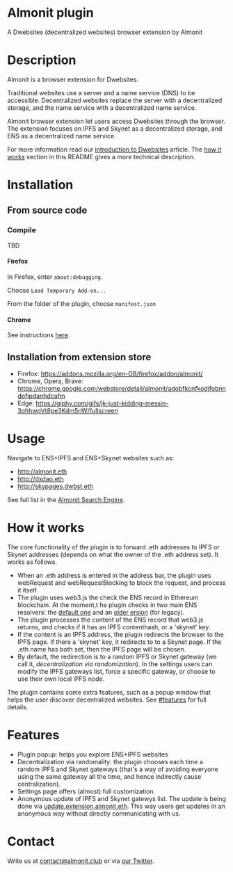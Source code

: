 # Almonit plugin
A Dwebsites (decentralized websites) browser extension by Almonit

# Description
Almonit is a browser extension for Dwebsites.

Traditional websites use a server and a name service (DNS) to be accessible. Decentralized websites replace the server with a decentralized storage, and the name service with a decentralized name service.

Almonit browser extension let users access Dwebsites through the browser. The extension focuses on IPFS and Skynet as a decentralized storage, and ENS as a decentralized name service. 

For more information read our [introduction to Dwebsites](http://blog.almonit.eth/Introduction_to_Dwebsitse.html) article. The [how it works](#how-it-works) section in this README gives a more technical description.

# Installation 
## From source code

### Compile
TBD

#### Firefox
In Firefox, enter `about:debugging`.

Choose `Load Temporary Add-on...`

From the folder of the plugin, choose `manifest.json`

#### Chrome
See instructions [here](https://thoughtbot.com/blog/how-to-make-a-chrome-extension#load-your-extension-into-chrome).

## Installation from extension store

- Firefox: https://addons.mozilla.org/en-GB/firefox/addon/almonit/
- Chrome, Opera, Brave: https://chrome.google.com/webstore/detail/almonit/adobfkcnfkodjfobnndpfipdanhdcafm
- Edge: https://giphy.com/gifs/jk-just-kidding-messin-3ohhwpVt8pe3Kdm5nW/fullscreen

# Usage
Navigate to ENS+IPFS and ENS+Skynet websites such as:
- http://almonit.eth
- http://dxdao.eth
- http://skypages.dwbst.eth

See full list in the [Almonit Search Engine](http://almonit.eth/).


# How it works
The core functionality of the plugin is to forward .eth addresses to IPFS or Skynet addresses (depends on what the owner of the .eth address set). It works as follows.

- When an .eth address is entered in the address bar, the plugin uses webRequest and webRequestBlocking to block the request, and process it itself.
- The plugin uses web3.js the check the ENS record in Ethereum blockchain. At the moment,t he plugin checks in two main ENS resolvers: the [default one](https://etherscan.io/address/0x4976fb03C32e5B8cfe2b6cCB31c09Ba78EBaBa41) and an [older ersion](https://etherscan.io/address/0x1da022710dF5002339274AaDEe8D58218e9D6AB5) (for legacy).
- The plugin processes the content of the ENS record that web3.js returns, and checks if it has an IPFS contenthash, or a 'skynet' key.
- If the content is an IPFS address, the plugin redirects the browser to the IPFS page. If there a 'skynet' key, it redirects to to a Skynet page. If the .eth name has both set, then the IPFS page will be chosen.  
-  By default, the redirection is to a random IPFS or Skynet gateway (we call it, *decentralization via randomization*). In the settings users can modify the IPFS gateways list, force a specific gateway, or choose to use their own local IPFS node.

The plugin contains some extra features, such as a popup window that helps the user discover decentralized websites. See [#features](features) for full details.

# Features
- Plugin popup: helps you explore ENS+IPFS websites
- Decentralization via randomality: the plugin chooses each time a random IPFS and Skynet gateways (that's a way of avoiding everyone using the same gateway all the time, and hence indirectly cause centralization).
- Settings page offers (almost) full customization.
- Anonymous update of IPFS and Skynet gatewys list. The update is being done via [update.extension.almonit.eth](https://update.extension.almonit.eth). This way users get updates in an anonymous way without directly communicating with us.

# Contact
Write us at contact@almonit.club or via [our Twitter](https://twitter.com/GoAlmonit).